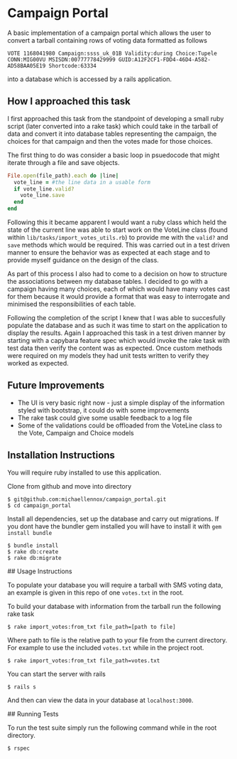 # Campaign Portal

A basic implementation of a campaign portal which allows the user to convert a tarball containing rows of voting data formatted as follows

```
VOTE 1168041980 Campaign:ssss_uk_01B Validity:during Choice:Tupele CONN:MIG00VU MSISDN:00777778429999 GUID:A12F2CF1-FDD4-46D4-A582-AD58BAA05E19 Shortcode:63334
```

into a database which is accessed by a rails application.

## How I approached this task

I first approached this task from the standpoint of developing a small ruby script (later converted into a rake task) which could take in the tarball of data and convert it into database tables representing the campaign, the choices for that campaign and then the votes made for those choices.

The first thing to do was consider a basic loop in psuedocode that might iterate through a file and save objects.

```ruby
File.open(file_path).each do |line|
  vote_line = #the line data in a usable form
  if vote_line.valid?
    vote_line.save
  end
end
```

Following this it became apparent I would want a ruby class which held the state of the current line was able to start work on the VoteLine class (found within `lib/tasks/import_votes_utils.rb`) to provide me with the `valid?` and `save` methods which would be required. This was carried out in a test driven manner to ensure the behavior was as expected at each stage and to provide myself guidance on the design of the class.

As part of this process I also had to come to a decision on how to structure the associations between my database tables. I decided to go with a campaign having many choices, each of which would have many votes cast for them because it would provide a format that was easy to interrogate and minimised the responsibilities of each table.

Following the completion of the script I knew that I was able to succesfully populate the database and as such it was time to start on the application to display the results. Again I approached this task in a test driven manner by starting with a capybara feature spec which would invoke the rake task with test data then verify the content was as expected. Once custom methods were required on my models they had unit tests written to verify they worked as expected.

## Future Improvements

* The UI is very basic right now - just a simple display of the information styled with bootstrap, it could do with some improvements
* The rake task could give some usable feedback to a log file
* Some of the validations could be offloaded from the VoteLine class to the Vote, Campaign and Choice models

## Installation Instructions

You will require ruby installed to use this application.

Clone from github and move into directory

```
$ git@github.com:michaellennox/campaign_portal.git
$ cd campaign_portal
```

Install all dependencies, set up the database and carry out migrations. If you dont have the bundler gem installed you will have to install it with `gem install bundle`

```
$ bundle install
$ rake db:create
$ rake db:migrate
```

## Usage Instructions

To populate your database you will require a tarball with SMS voting data, an example is given in this repo of one `votes.txt` in the root.

To build your database with information from the tarball run the following rake task

```
$ rake import_votes:from_txt file_path=[path to file]
```

Where path to file is the relative path to your file from the current directory. For example to use the included `votes.txt` while in the project root.

```
$ rake import_votes:from_txt file_path=votes.txt
```

You can start the server with rails

```
$ rails s
```

And then can view the data in your database at `localhost:3000`.

## Running Tests

To run the test suite simply run the following command while in the root directory.

```
$ rspec
```
